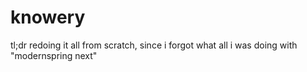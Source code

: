 knowery
===

tl;dr redoing it all from scratch, since i forgot what all i was doing with "modernspring next"
